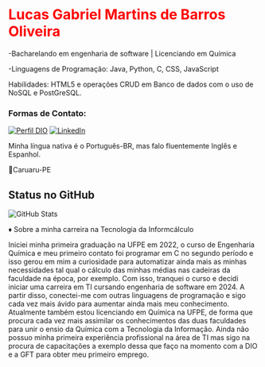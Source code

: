 <h1> 
  <a style="color: #f00 !important; text-decoration: none; color: inherit;">
    <span>Lucas Gabriel Martins de Barros Oliveira</span>
  </a>
</h1>

-Bacharelando em engenharia de software | Licenciando em Química

-Linguagens de Programação: Java, Python, C, CSS, JavaScript

Habilidades: HTML5 e operações CRUD em Banco de dados com o uso de NoSQL e PostGreSQL.

### Formas de Contato:

[![Perfil DIO](https://img.shields.io/badge/-Meu%20Perfil%20na%20DIO-0077B5?style=for-the-badge&logo=gitbook&logoColor=white)](https://www.dio.me/users/lucario0068)
[![LinkedIn](https://img.shields.io/badge/linkedin-%230077B5.svg?style=for-the-badge&logo=linkedin&logoColor=white)](https://www.linkedin.com/in/lucas-oliveira-686b68257/)


Minha língua nativa é o Português-BR, mas falo fluentemente Inglês e Espanhol.

📍Caruaru-PE 

## Status no GitHub
![GitHub Stats](https://github-readme-stats.vercel.app/api?username=lucasoliveira21019&theme=transparent&bg_color=000&border_color=30A3DC&show_icons=true&icon_color=30A3DC&title_color=E94D5F&text_color=FFF)



♦ Sobre a minha carreira na Tecnologia da Informcálculo

 Iniciei minha primeira graduação na UFPE em 2022, o curso de Engenharia Química e meu primeiro contato foi programar em C no segundo período e isso gerou em mim a curiosidade para automatizar ainda mais as minhas necessidades tal qual o cálculo das minhas médias nas cadeiras da faculdade na época, por exemplo.
 Com isso, tranquei o curso e decidi iniciar uma carreira em TI cursando engenharia de software em 2024. A partir disso, conectei-me com outras linguagens de programação e sigo cada vez mais ávido para aumentar ainda mais meu conhecimento. Atualmente também estou licenciando em Química na UFPE, de forma que procura cada vez mais assimilar os conhecimentos das duas faculdades para unir o ensio da Química com a Tecnologia da Informação.
 Ainda não possuo minha primeira experiência profissional na área de TI mas sigo na procura de capacitações a exemplo dessa que faço na momento com a DIO e a GFT para obter meu primeiro emprego.
 









